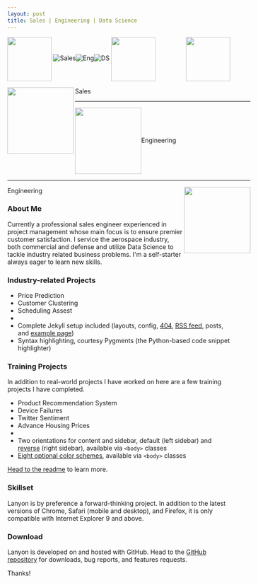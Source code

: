 ```yaml
---
layout: post
title: Sales | Engineering | Data Science
---
```

![Sales](/blog/public/power-of-the-handshake-.jpg)![Eng](/blog/public/electronics.jpg)![DS](/blog/public/datascience1.jpg)
<img align="left" width="100" height="100" src="/blog/public/power-of-the-handshake-.jpg">
<img align="center" width="100" height="100" src="/blog/public/electronics.jpg">
<img align="right" width="100" height="100" src="/blog/public/datascience1.jpg">

<html>
	<head>
		<title>Aligning Images Horizontally</title>
	</head>
	<body>
		<div style="width:550">
			<p><img src="/blog/public/power-of-the-handshake-.jpg" width="150" height="150" align="left" />Sales</p>			<hr />			<p><img src="/blog/public/electronics.jpg" width="150" height="150" align="center" />Engineering</p>	      <hr />			<p><img src="/blog/public/datascience1.jpg" width="150" height="150" align="right" />Engineering</p>
		</div>
	</body>
</html>


### About Me

Currently a professional sales engineer experienced in project management whose main focus is to ensure premier customer satisfaction. I service the aerospace industry, both commercial and defense and utilize Data Science to tackle industry related business problems. I'm a self-starter always eager to learn new skills. 

### Industry-related Projects

* Price Prediction
* Customer Clustering
* Scheduling Assest
* 
* Complete Jekyll setup included (layouts, config, [404](/404), [RSS feed](/atom.xml), posts, and [example page](/about))
* Syntax highlighting, courtesy Pygments (the Python-based code snippet highlighter)

### Training Projects

In addition to real-world projects I have worked on here are a few training projects I have completed. 

* Product Recommendation System
* Device Failures
* Twitter Sentiment
* Advance Housing Prices
* 
* Two orientations for content and sidebar, default (left sidebar) and [reverse](https://github.com/poole/lanyon#reverse-layout) (right sidebar), available via `<body>` classes
* [Eight optional color schemes](https://github.com/poole/lanyon#themes), available via `<body>` classes

[Head to the readme](https://github.com/poole/lanyon#readme) to learn more.

### Skillset

Lanyon is by preference a forward-thinking project. In addition to the latest versions of Chrome, Safari (mobile and desktop), and Firefox, it is only compatible with Internet Explorer 9 and above.

### Download

Lanyon is developed on and hosted with GitHub. Head to the <a href="https://github.com/poole/lanyon">GitHub repository</a> for downloads, bug reports, and features requests.

Thanks!
